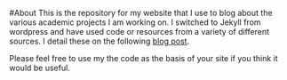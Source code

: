 #About
This is the repository for my website that I use to blog about the various academic projects I am working on. I switched to Jekyll from wordpress and have used code or resources from a variety of different sources. I detail these on the following [blog post](http://www.alex-singleton.com/software/2014/01/03/Swappping-From-Wordpress-to-Jekyll/).

Please feel free to use my the code as the basis of your site if you think it would be useful.


